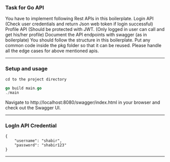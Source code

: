 ### Task for Go API

You have to implement following Rest APIs in this boilerplate.
Login API (Check user credentials and return Json web token if login successful)
Profile API (Should be protected with JWT. (Only logged in user can call and get his/her profile)
Document the API endpoints with swagger (as in boilerplate)
You should follow the structure in this boilerplate. Put any common code inside the pkg folder so that it can be reused. Please handle all the edge cases for above mentioned apis.

***
### Setup and usage
```
cd to the project directory
```

```go
go build main.go
./main
```

Navigate to http://localhost:8080/swagger/index.html in your browser and check out the Swagger UI.

***

### LogIn API Credential

```
{
    "username": "shabir",
    "password": "shabir123"
}
```
***
